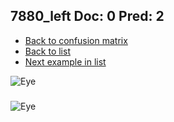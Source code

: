 ## 7880_left Doc: 0 Pred: 2
- [Back to confusion matrix](https://github.com/juliandewit/kaggle_retinopathy/blob/master/matrix.md)
- [Back to list](https://github.com/juliandewit/kaggle_retinopathy/blob/master/lists/02/list.md)
- [Next example in list](https://github.com/juliandewit/kaggle_retinopathy/blob/master/lists/02/84/8477_right.md)

![Eye](https://retinopaty.blob.core.windows.net/size1024/7880_left_0.jpeg)

### 

![Eye]()

